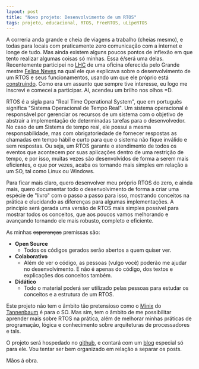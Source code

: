 ```yaml
---
layout: post
title: "Novo projeto: Desenvolvimento de um RTOS"
tags: projeto, educacional, RTOS, FreeRTOS, uLipeRTOS
---
```


A correria anda grande e cheia de viagens a trabalho (cheias mesmo), e todas para locais com praticamente zero comunicação com a internet e longe de tudo. Mas ainda existem alguns poucos pontos de inflexão em que tento realizar algumas coisas só minhas. Essa é/será uma delas.
Recentemente participei no [LHC](https://lhc.net.br) de uma oficina oferecida pelo Grande mestre [Felipe Neves](https://www.embarcados.com.br/author/felipe-projetosterra-com-br/) na qual ele que explicava sobre o desenvolvimento de um RTOS e seus funcionamentos, usando um que ele próprio está [construindo](https://github.com/uLipe/uLipeRTOS). Como era um assunto que sempre tive interesse, eu logo me inscrevi e comecei a participar. Ai, acendeu um brilho nos olhos =D.

<!-- more -->

RTOS é a sigla para "Real Time Operational System", que em português significa "Sistema Operacional de Tempo Real". Um sistema operacional é responsável por gerenciar os recursos de um sistema com o objetivo de abstrair a implementação de determinadas tarefas para o desenvolvedor. No caso de um Sistema de tempo real, ele possui a mesma responsabilidade, mas com obrigatoriedade de fornecer respostas as chamadas em tempo hábil e curto para que o sistema não fique inválido e sem respostas. Ou seja, um RTOS garante o atendimento de todos os eventos que acontecem por suas aplicações dentro de uma restrição de tempo, e por isso, muitas vezes são desenvolvidos de forma a serem mais eficientes, o que por vezes, acaba os tornando mais simples em relação a um SO, tal como Linux ou Windows.

Para ficar mais claro, quero desenvolver meu próprio RTOS do zero, e ainda mais, quero documentar todo o desenvolvimento de forma a criar uma espécie de "livro" com o passo a passo para isso, mostrando conceitos na prática e elucidando as diferenças para algumas implementações. A princípio será gerada uma versão de RTOS mais simples possível para mostrar todos os conceitos, que aos poucos vamos melhorando e avançando tornando ele mais robusto, completo e eficiente.

As minhas <s>esperanças</s> premissas são:

* **Open Source**
  * Todos os códigos gerados serão abertos a quem quiser ver.
* **Colaborativo**
  * Além de ver o código, as pessoas (vulgo você) poderão me ajudar no desenvolvimento. E não é apenas do código, dos textos e explicações dos conceitos também.
* **Didático**
  * Todo o material poderá ser utilizado pelas pessoas para estudar os conceitos e a estrutura de um RTOS.

Este projeto não tem o âmbito tão pretensioso como o [Minix](https://pt.wikipedia.org/wiki/MINIX) do [Tannenbaum](https://pt.wikipedia.org/wiki/Andrew_Stuart_Tanenbaum) é para o SO. Mas sim, tem o âmbito de me possibilitar aprender mais sobre RTOS na prática, além de melhorar minhas práticas de programação, lógica e conhecimento sobre arquiteturas de processadores e tals.

O projeto será hospedado no [github](https://github.com/djunho/StaRTOS), e contará com um [blog](http://danieljunho.com/StaRTOS/) especial só para ele. Vou tentar ser bem organizado em relação a separar os posts.

Mãos á obra.